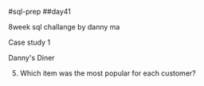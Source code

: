 #sql-prep
##day41

8week sql challange by danny ma

Case study 1

Danny's Diner

5. Which item was the most popular for each customer?